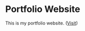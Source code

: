 # Portfolio Website

This is my portfolio website. ([Visit](https://github.com/seif-baazouzi/seif-baazouzi.github.io))
